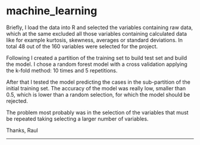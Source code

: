 # machine_learning
Briefly,
I load the data into R and selected the variables containing raw data, which at the same excluded all those variables containing calculated data like for example kurtosis, skewness, averages or standard deviations. In total 48 out of the 160 variables were selected for the project.

Following I created a partition of the training set to build test set and build the model. I chose a random forest model with a cross validation applying the k-fold method: 10 times and 5 repetitions.

After that I tested the model predicting the cases in the sub-partition of the initial training set. The accuracy of the model was really low, smaller than 0.5, which is lower than a random selection, for which the model should be rejected. 

The problem most probably was in the selection of the variables that must be repeated taking selecting a larger number of variables.

Thanks,
Raul 

----------------
